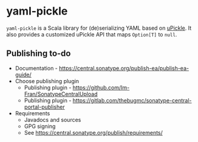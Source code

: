 # yaml-pickle

`yaml-pickle` is a Scala library for (de)serializing YAML based on
[uPickle](https://com-lihaoyi.github.io/upickle/).
It also provides a customized uPickle API that maps `Option[T]` to `null`.

## Publishing to-do

* Documentation - <https://central.sonatype.org/publish-ea/publish-ea-guide/>
* Choose publishing plugin
  * Publishing plugin - <https://github.com/Im-Fran/SonatypeCentralUpload>
  * Publishing plugin - <https://gitlab.com/thebugmc/sonatype-central-portal-publisher>
* Requirements
  * Javadocs and sources
  * GPG signing
  * See <https://central.sonatype.org/publish/requirements/>
